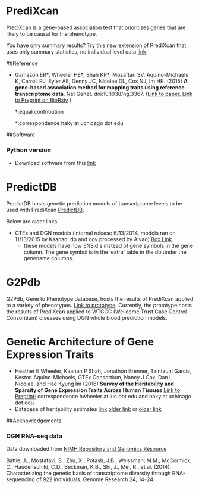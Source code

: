 PrediXcan
=========

PrediXcan is a gene-based association test that prioritizes genes that are likely to be causal for the phenotype. 

You have only summary results? Try this new extension of PrediXcan that uses only summary statistics, no individual level data [link](https://github.com/hakyimlab/MetaXcan)


##Reference
- Gamazon ER†, Wheeler HE†, Shah KP†, Mozaffari SV, Aquino-Michaels K, Carroll RJ, Eyler AE, Denny JC, Nicolae DL, Cox NJ, Im HK. (2015) **A gene-based association method for mapping traits using reference transcriptome data**. Nat Genet. doi:10.1038/ng.3367. ([Link to paper](http://www.nature.com/ng/journal/v47/n9/full/ng.3367.html), [Link to Preprint on BioRxiv](http://biorxiv.org/content/early/2015/06/17/020164) )

  †:equal contribution 
  
  *:correspondence haky at uchicago dot edu

##Software

### Python version

- Download software from this [link](https://github.com/hakyimlab/PrediXcan/tree/master/Software)

PredictDB
=========
PredictDB hosts genetic prediction models of transcriptome levels to be used with PrediXcan [PredictDB](http://predictdb.org). 

Below are older links

- GTEx and DGN models (internal release 6/13/2014, models ran on 11/13/2015 by Kaanan, db and cov processed by Alvao) 
  [Box Link](https://app.box.com/s/gujt4m6njqjfqqc9tu0oqgtjvtz9860w).
  - these models have now ENSid's instead of gene symbols in the gene column. The gene symbol is in the 'extra' table in the db under the genename columns.

G2Pdb
=========
G2Pdb, Gene to Phenotype database, hosts the results of PrediXcan applied to a variety of phenotypes. [Link to prototype](http://www.gene2pheno.org/). Currently, the prototype hosts the results of PrediXcan applied to WTCCC (Wellcome Trust Case Control Consoritium) diseases using DGN whole blood prediction models.

Genetic Architecture of Gene Expression Traits
=======
- Heather E Wheeler, Kaanan P Shah, Jonathon Brenner, Tzintzuni Garcia, Keston Aquino-Michaels, GTEx Consortium, Nancy J Cox, Dan L Nicolae, and Hae Kyung Im (2016) **Survey of the Heritability and Sparsity of Gene Expression Traits Across Human Tissues** [Link to Preprint](http://dx.doi.org/10.1101/043653); correspondence hwheeler at luc dot edu and haky at uchicago dot edu
- Database of heritability estimates [link](https://github.com/jlbren/GenArchDB) [older link](https://s3.amazonaws.com/imlab-open/Webdata/Paper-Links/h2r2-2016-03-17-no-TS.db) or [older link](https://github.com/WheelerLab/GenArchDB)

##Acknowledgements

### DGN RNA-seq data

Data downloaded from [NIMH Repository and Genomics Resource](https://www.nimhgenetics.org )

Battle, A., Mostafavi, S., Zhu, X., Potash, J.B., Weissman, M.M., McCormick, C., Haudenschild, C.D., Beckman, K.B., Shi, J., Mei, R., et al. (2014). Characterizing the genetic basis of transcriptome diversity through RNA-sequencing of 922 individuals. Genome Research 24, 14–24.



